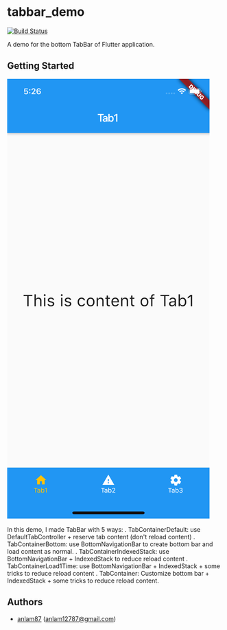# tabbar_demo

[![Build Status](https://travis-ci.org/fluttervn/tabbar_demo.svg?branch=master)](https://travis-ci.org/fluttervn/tabbar_demo)

A demo for the bottom TabBar of Flutter application.

## Getting Started

![demo](screenshots/demo.png)

In this demo, I made TabBar with 5 ways:
. TabContainerDefault: use DefaultTabController + reserve tab content (don't reload content)
. TabContainerBottom: use BottomNavigationBar to create bottom bar and load content as normal.
. TabContainerIndexedStack: use BottomNavigationBar + IndexedStack to reduce reload content
. TabContainerLoad1Time: use BottomNavigationBar + IndexedStack + some tricks to reduce reload content
. TabContainer: Customize bottom bar + IndexedStack + some tricks to reduce reload content.

## Authors
- [anlam87](https://github.com/anlam87) (anlam12787@gmail.com)